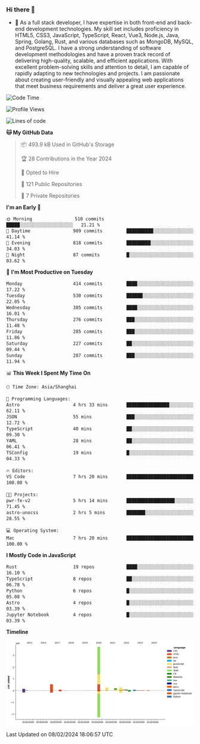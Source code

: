 ### Hi there 👋

- 🌱 As a full stack developer, I have expertise in both front-end and back-end development technologies. My skill set includes proficiency in HTML5, CSS3, JavaScript, TypeScript, React, Vue3, Node.js, Java, Spring, Golang, Rust, and various databases such as MongoDB, MySQL, and PostgreSQL. I have a strong understanding of software development methodologies and have a proven track record of delivering high-quality, scalable, and efficient applications. With excellent problem-solving skills and attention to detail, I am capable of rapidly adapting to new technologies and projects. I am passionate about creating user-friendly and visually appealing web applications that meet business requirements and deliver a great user experience.

<!--START_SECTION:waka-->
![Code Time](http://img.shields.io/badge/Code%20Time-1%2C177%20hrs%2033%20mins-blue)

![Profile Views](http://img.shields.io/badge/Profile%20Views-0-blue)

![Lines of code](https://img.shields.io/badge/From%20Hello%20World%20I%27ve%20Written-5.6%20million%20lines%20of%20code-blue)

**🐱 My GitHub Data** 

> 📦 493.9 kB Used in GitHub's Storage 
 > 
> 🏆 28 Contributions in the Year 2024
 > 
> 💼 Opted to Hire
 > 
> 📜 121 Public Repositories 
 > 
> 🔑 7 Private Repositories 
 > 
**I'm an Early 🐤** 

```text
🌞 Morning                510 commits         █████░░░░░░░░░░░░░░░░░░░░   21.21 % 
🌆 Daytime                989 commits         ██████████░░░░░░░░░░░░░░░   41.14 % 
🌃 Evening                818 commits         █████████░░░░░░░░░░░░░░░░   34.03 % 
🌙 Night                  87 commits          █░░░░░░░░░░░░░░░░░░░░░░░░   03.62 % 
```
📅 **I'm Most Productive on Tuesday** 

```text
Monday                   414 commits         ████░░░░░░░░░░░░░░░░░░░░░   17.22 % 
Tuesday                  530 commits         ██████░░░░░░░░░░░░░░░░░░░   22.05 % 
Wednesday                385 commits         ████░░░░░░░░░░░░░░░░░░░░░   16.01 % 
Thursday                 276 commits         ███░░░░░░░░░░░░░░░░░░░░░░   11.48 % 
Friday                   285 commits         ███░░░░░░░░░░░░░░░░░░░░░░   11.86 % 
Saturday                 227 commits         ██░░░░░░░░░░░░░░░░░░░░░░░   09.44 % 
Sunday                   287 commits         ███░░░░░░░░░░░░░░░░░░░░░░   11.94 % 
```


📊 **This Week I Spent My Time On** 

```text
🕑︎ Time Zone: Asia/Shanghai

💬 Programming Languages: 
Astro                    4 hrs 33 mins       ████████████████░░░░░░░░░   62.11 % 
JSON                     55 mins             ███░░░░░░░░░░░░░░░░░░░░░░   12.72 % 
TypeScript               40 mins             ██░░░░░░░░░░░░░░░░░░░░░░░   09.30 % 
YAML                     28 mins             ██░░░░░░░░░░░░░░░░░░░░░░░   06.41 % 
TSConfig                 19 mins             █░░░░░░░░░░░░░░░░░░░░░░░░   04.33 % 

🔥 Editors: 
VS Code                  7 hrs 20 mins       █████████████████████████   100.00 % 

🐱‍💻 Projects: 
pwr-fe-v2                5 hrs 14 mins       ██████████████████░░░░░░░   71.45 % 
astro-unocss             2 hrs 5 mins        ███████░░░░░░░░░░░░░░░░░░   28.55 % 

💻 Operating System: 
Mac                      7 hrs 20 mins       █████████████████████████   100.00 % 
```

**I Mostly Code in JavaScript** 

```text
Rust                     19 repos            ████░░░░░░░░░░░░░░░░░░░░░   16.10 % 
TypeScript               8 repos             ██░░░░░░░░░░░░░░░░░░░░░░░   06.78 % 
Python                   6 repos             █░░░░░░░░░░░░░░░░░░░░░░░░   05.08 % 
Astro                    4 repos             █░░░░░░░░░░░░░░░░░░░░░░░░   03.39 % 
Jupyter Notebook         4 repos             █░░░░░░░░░░░░░░░░░░░░░░░░   03.39 % 
```



**Timeline**

![Lines of Code chart](https://raw.githubusercontent.com/elton/elton/main/assets/bar_graph.png)


 Last Updated on 08/02/2024 18:06:57 UTC
<!--END_SECTION:waka-->

<!--
**elton/elton** is a ✨ _special_ ✨ repository because its `README.md` (this file) appears on your GitHub profile.

Here are some ideas to get you started:

- 🔭 I’m currently working on ...
- 🌱 I’m currently learning ...
- 👯 I’m looking to collaborate on ...
- 🤔 I’m looking for help with ...
- 💬 Ask me about ...
- 📫 How to reach me: ...
- 😄 Pronouns: ...
- ⚡ Fun fact: ...
-->
